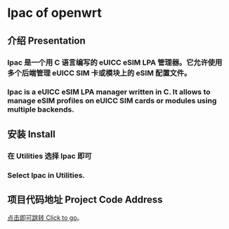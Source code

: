 # lpac of openwrt
## 介绍 Presentation
### lpac 是一个用 C 语言编写的 eUICC eSIM LPA 管理器。它允许使用多个后端管理 eUICC SIM 卡或模块上的 eSIM 配置文件。
### lpac is a eUICC eSIM LPA manager written in C. It allows to manage eSIM profiles on eUICC SIM cards or modules using multiple backends.
## 安装 Install
### 在 Utilities 选择 lpac 即可
### Select lpac in Utilities.
## 项目代码地址 Project Code Address
[点击即可跳转 Click to go](https://github.com/estkme-group/lpac)。
